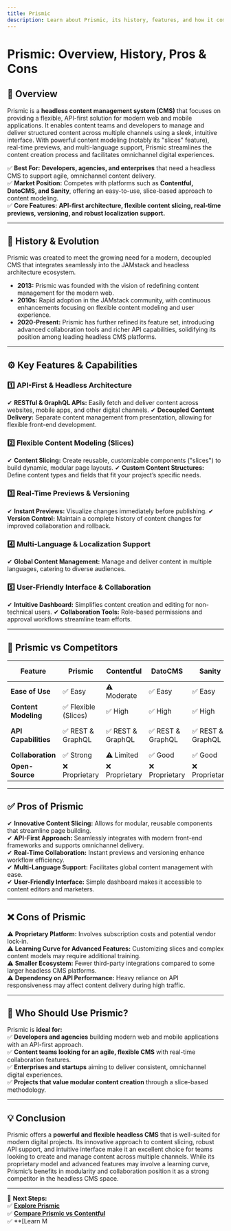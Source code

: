 ```yaml
---
title: Prismic
description: Learn about Prismic, its history, features, and how it compares to other headless CMS platforms.
---
```


# **Prismic: Overview, History, Pros & Cons**

## **📌 Overview**  
Prismic is a **headless content management system (CMS)** that focuses on providing a flexible, API-first solution for modern web and mobile applications. It enables content teams and developers to manage and deliver structured content across multiple channels using a sleek, intuitive interface. With powerful content modeling (notably its "slices" feature), real-time previews, and multi-language support, Prismic streamlines the content creation process and facilitates omnichannel digital experiences.

✅ **Best For:** **Developers, agencies, and enterprises** that need a headless CMS to support agile, omnichannel content delivery.  
✅ **Market Position:** Competes with platforms such as **Contentful, DatoCMS, and Sanity**, offering an easy-to-use, slice-based approach to content modeling.  
✅ **Core Features:** **API-first architecture, flexible content slicing, real-time previews, versioning, and robust localization support.**

---

## **📜 History & Evolution**  
Prismic was created to meet the growing need for a modern, decoupled CMS that integrates seamlessly into the JAMstack and headless architecture ecosystem.

- **2013:** Prismic was founded with the vision of redefining content management for the modern web.
- **2010s:** Rapid adoption in the JAMstack community, with continuous enhancements focusing on flexible content modeling and user experience.
- **2020-Present:** Prismic has further refined its feature set, introducing advanced collaboration tools and richer API capabilities, solidifying its position among leading headless CMS platforms.

---

## **⚙️ Key Features & Capabilities**

### **1️⃣ API-First & Headless Architecture**
✔ **RESTful & GraphQL APIs:** Easily fetch and deliver content across websites, mobile apps, and other digital channels.
✔ **Decoupled Content Delivery:** Separate content management from presentation, allowing for flexible front-end development.

### **2️⃣ Flexible Content Modeling (Slices)**
✔ **Content Slicing:** Create reusable, customizable components ("slices") to build dynamic, modular page layouts.
✔ **Custom Content Structures:** Define content types and fields that fit your project’s specific needs.

### **3️⃣ Real-Time Previews & Versioning**
✔ **Instant Previews:** Visualize changes immediately before publishing.
✔ **Version Control:** Maintain a complete history of content changes for improved collaboration and rollback.

### **4️⃣ Multi-Language & Localization Support**
✔ **Global Content Management:** Manage and deliver content in multiple languages, catering to diverse audiences.

### **5️⃣ User-Friendly Interface & Collaboration**
✔ **Intuitive Dashboard:** Simplifies content creation and editing for non-technical users.
✔ **Collaboration Tools:** Role-based permissions and approval workflows streamline team efforts.

---

## **🔄 Prismic vs Competitors**

| Feature                   | Prismic          | Contentful      | DatoCMS         | Sanity          | Netlify CMS    |
|---------------------------|------------------|-----------------|-----------------|-----------------|----------------|
| **Ease of Use**           | ✅ Easy          | ⚠ Moderate     | ✅ Easy         | ✅ Easy         | ✅ Easy        |
| **Content Modeling**      | ✅ Flexible (Slices) | ✅ High    | ✅ High         | ✅ High         | ⚠ Git-Based   |
| **API Capabilities**      | ✅ REST & GraphQL| ✅ REST & GraphQL| ✅ REST & GraphQL| ✅ REST & GraphQL| ✅ REST & GraphQL|
| **Collaboration**         | ✅ Strong        | ⚠ Limited      | ✅ Good         | ✅ Good         | ⚠ Basic       |
| **Open-Source**           | ❌ Proprietary   | ❌ Proprietary  | ❌ Proprietary  | ❌ Proprietary  | ✅ Yes         |

---

## **✅ Pros of Prismic**  
✔ **Innovative Content Slicing:** Allows for modular, reusable components that streamline page building.  
✔ **API-First Approach:** Seamlessly integrates with modern front-end frameworks and supports omnichannel delivery.  
✔ **Real-Time Collaboration:** Instant previews and versioning enhance workflow efficiency.  
✔ **Multi-Language Support:** Facilitates global content management with ease.  
✔ **User-Friendly Interface:** Simple dashboard makes it accessible to content editors and marketers.

---

## **❌ Cons of Prismic**  
⚠ **Proprietary Platform:** Involves subscription costs and potential vendor lock-in.  
⚠ **Learning Curve for Advanced Features:** Customizing slices and complex content models may require additional training.  
⚠ **Smaller Ecosystem:** Fewer third-party integrations compared to some larger headless CMS platforms.  
⚠ **Dependency on API Performance:** Heavy reliance on API responsiveness may affect content delivery during high traffic.

---

## **🎯 Who Should Use Prismic?**  
Prismic is **ideal for:**  
✅ **Developers and agencies** building modern web and mobile applications with an API-first approach.  
✅ **Content teams looking for an agile, flexible CMS** with real-time collaboration features.  
✅ **Enterprises and startups** aiming to deliver consistent, omnichannel digital experiences.  
✅ **Projects that value modular content creation** through a slice-based methodology.

---

## **💡 Conclusion**  
Prismic offers a **powerful and flexible headless CMS** that is well-suited for modern digital projects. Its innovative approach to content slicing, robust API support, and intuitive interface make it an excellent choice for teams looking to create and manage content across multiple channels. While its proprietary model and advanced features may involve a learning curve, Prismic’s benefits in modularity and collaboration position it as a strong competitor in the headless CMS space.

---

🚀 **Next Steps:**  
✅ **[Explore Prismic](https://prismic.io/)**  
✅ **[Compare Prismic vs Contentful](#)**  
✅ **[Learn M

